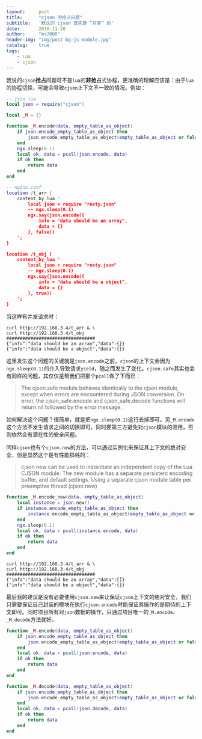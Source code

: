 ```yaml
---
layout:     post
title:      "cjson 的抢占问题"
subtitle:   '默认的 cjson 其实是 “共享” 的'
date:       2016-11-28
author:     "ms2008"
header-img: "img/post-bg-js-module.jpg"
catalog:    true
tags:
    - Lua
    - cjson
---
```


我说的`cjson`**抢占**问题可不是`lua`的**非抢占**式协程，更准确的理解应该是：由于`lua`的协程切换，可能会导致`cjson`上下文不一致的情况。例如：

```lua
-- json.lua
local json = require("cjson")

local _M = {}

function _M.encode(data, empty_table_as_object)
    if json.encode_empty_table_as_object then
        json.encode_empty_table_as_object(empty_table_as_object or false) -- empty table encoded as array default
    end
    ngx.sleep(0.1)
    local ok, data = pcall(json.encode, data)
    if ok then
        return data
    end
end

-- nginx.conf
location /t_arr {
    content_by_lua '
        local json = require "resty.json"
        -- ngx.sleep(0.1)
        ngx.say(json.encode({
            info = "data should be an array",
            data = {}
        }, false))
    ';
}

location /t_obj {
    content_by_lua '
        local json = require "resty.json"
        -- ngx.sleep(0.1)
        ngx.say(json.encode({
            info = "data should be a object",
            data = {}
        }, true))
    ';
}
```

当这样有并发请求时：

```
curl http://192.168.3.4/t_arr & \
curl http://192.168.3.4/t_obj
#################################
{"info":"data should be an array","data":{}}
{"info":"data should be a object","data":{}}
```

这里发生这个问题的关键就是`json.encode`之前，`cjson`的上下文会因为`ngx.sleep(0.1)`的介入导致请求`yield`，随之而发生了变化。`cjson.safe`其实也会有同样的问题，其仅仅是帮我们把那个`pcall`做了下而已：

> The cjson.safe module behaves identically to the cjson module, except when errors are encountered during JSON conversion. On error, the cjson_safe.encode and cjson_safe.decode functions will return nil followed by the error message.

如何解决这个问题？很简单，就是把`ngx.sleep(0.1)`这行去掉即可，另`_M.encode`这个方法不发生请求之间的切换即可。同时要第三方避免对`cjson`模块的滥用，否则依然会有潜在性的安全问题。

同样`cjson`也有个`cjson.new`的方法，可以通过实例化来保证其上下文的绝对安全，但是显然这个是有性能损耗的：

> cjson.new can be used to instantiate an independent copy of the Lua CJSON module. The new module has a separate persistent encoding buffer, and default settings. Using a separate cjson module table per preemptive thread (cjson.new)

```lua
function _M.encode_new(data, empty_table_as_object)
    local instance = json.new()
    if instance.encode_empty_table_as_object then
        instance.encode_empty_table_as_object(empty_table_as_object or false) -- empty table encoded as array default
    end
    ngx.sleep(0.1)
    local ok, data = pcall(instance.encode, data)
    if ok then
        return data
    end
end
```

```
curl http://192.168.3.4/t_arr & \
curl http://192.168.3.4/t_obj
#################################
{"info":"data should be an array","data":[]}
{"info":"data should be a object","data":{}}
```

最后我的建议是没有必要使用`cjson.new`来让保证`cjson`上下文的绝对安全，我们只需要保证自己封装的模块在执行`cjson.encode`时能保证其操作的是期待的上下文即可。同时项目所有对`json`数据的操作，只通过项目唯一的`_M.encode`、`_M.decode`方法就好。

```lua
function _M.encode(data, empty_table_as_object)
    if json.encode_empty_table_as_object then
        json.encode_empty_table_as_object(empty_table_as_object or false) -- empty table encoded as array default
    end
    local ok, data = pcall(json.encode, data)
    if ok then
        return data
    end
end

function _M.decode(data, empty_table_as_object)
    if json.encode_empty_table_as_object then
        json.encode_empty_table_as_object(empty_table_as_object or false) -- empty table encoded as array default
    end
    local ok, data = pcall(json.decode, data)
    if ok then
        return data
    end
end
```
